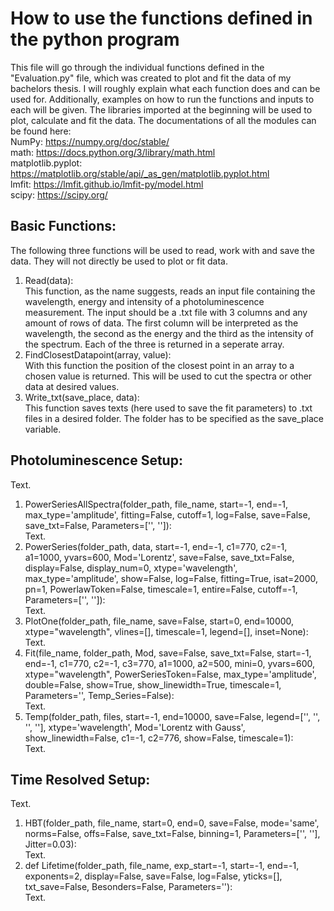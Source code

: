 # How to use the functions defined in the python program
This file will go through the individual functions defined in the "Evaluation.py" file, which was created to plot and fit the data of my bachelors thesis. I will roughly explain what each function does and can be used for. Additionally, examples on how to run the functions and inputs to each will be given.
The libraries imported at the beginning will be used to plot, calculate and fit the data. The documentations of all the modules can be found here:<br/>
NumPy: https://numpy.org/doc/stable/<br/>
math: https://docs.python.org/3/library/math.html<br/>
matplotlib.pyplot: https://matplotlib.org/stable/api/_as_gen/matplotlib.pyplot.html<br/>
lmfit: https://lmfit.github.io/lmfit-py/model.html<br/>
scipy: https://scipy.org/<br/>

## Basic Functions:<br/>
The following three functions will be used to read, work with and save the data. They will not directly be used to plot or fit data.<br/>
1) Read(data):<br/>
This function, as the name suggests, reads an input file containing the wavelength, energy and intensity of a photoluminescence measurement. The input should be a .txt file with 3 columns and any amount of rows of data. The first column will be interpreted as the wavelength, the second as the energy and the third as the intensity of the spectrum. Each of the three is returned in a seperate array.<br/>
2) FindClosestDatapoint(array, value):<br/>
With this function the position of the closest point in an array to a chosen value is returned. This will be used to cut the spectra or other data at desired values.<br/>
3) Write_txt(save_place, data):<br/>
This function saves texts (here used to save the fit parameters) to .txt files in a desired folder. The folder has to be specified as the save_place variable.<br/>

## Photoluminescence Setup:<br/>
Text.<br/>
1) PowerSeriesAllSpectra(folder_path, file_name, start=-1, end=-1, max_type='amplitude', fitting=False, cutoff=1, log=False, save=False, save_txt=False, Parameters=['', '']):<br/>
Text.<br/>
2) PowerSeries(folder_path, data, start=-1, end=-1, c1=770, c2=-1, a1=1000, yvars=600, Mod='Lorentz', save=False, save_txt=False, display=False, display_num=0, xtype='wavelength', max_type='amplitude', show=False, log=False, fitting=True, isat=2000, pn=1, PowerlawToken=False, timescale=1, entire=False, cutoff=-1, Parameters=['', '']): <br/>
Text.<br/>
3) PlotOne(folder_path, file_name, save=False, start=0, end=10000, xtype="wavelength", vlines=[], timescale=1, legend=[], inset=None):<br/>
Text.<br/>
4) Fit(file_name, folder_path, Mod, save=False, save_txt=False, start=-1, end=-1, c1=770, c2=-1, c3=770, a1=1000, a2=500, mini=0, yvars=600, xtype="wavelength", PowerSeriesToken=False, max_type='amplitude', double=False, show=True, show_linewidth=True, timescale=1, Parameters='', Temp_Series=False):<br/>
Text.<br/>
5) Temp(folder_path, files, start=-1, end=10000, save=False, legend=['', '', '', ''], xtype='wavelength', Mod='Lorentz with Gauss', show_linewidth=False, c1=-1, c2=776, show=False, timescale=1):<br/>
Text.<br/>

## Time Resolved Setup:<br/>
Text.<br/>
1) HBT(folder_path, file_name, start=0, end=0, save=False, mode='same', norms=False, offs=False, save_txt=False, binning=1, Parameters=['', ''], Jitter=0.03):<br/>
Text.<br/>
2) def Lifetime(folder_path, file_name, exp_start=-1, start=-1, end=-1, exponents=2, display=False, save=False, log=False, yticks=[], txt_save=False, Besonders=False, Parameters=''):<br/>
Text.
